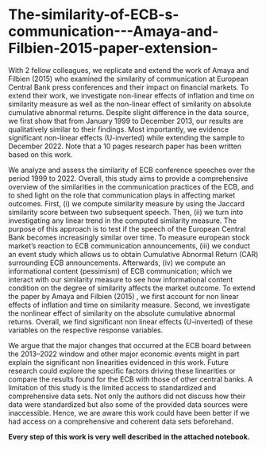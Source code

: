 # The-similarity-of-ECB-s-communication---Amaya-and-Filbien-2015-paper-extension-

With 2 fellow colleagues, we replicate and extend the work of Amaya and Filbien (2015) who examined the similarity of communication at European Central Bank press conferences and their impact on financial markets. To extend their work, we investigate non-linear effects of inflation and time on similarity measure as well as the non-linear effect of similarity on absolute cumulative abnormal returns. Despite slight difference in the data source, we first show that from January 1999 to December 2013, our results are qualitatively similar to their findings. Most importantly, we evidence significant non-linear effects (U-inverted) while extending the sample to December 2022. Note that a 10 pages research paper has been written based on this work. 

We analyze and assess the similarity of ECB conference speeches over the period 1999 to 2022. Overall, this study aims to provide a comprehensive overview of the similarities in the communication practices of the ECB, and to shed light on the role that communication plays in affecting market outcomes. First, (i) we compute similarity measure by using the Jaccard similarity score between two subsequent speech. Then, (ii) we turn into investigating any linear trend in the computed similarity measure. The purpose of this approach is to test if the speech of the European Central Bank becomes increasingly similar over time. To measure european stock market’s reaction to ECB communication announcements, (iii) we conduct an event study which allows us to obtain Cumulative Abnormal Return (CAR) surrounding ECB
announcements. Afterwards, (iv) we compute an informational content (pessimism) of ECB communication; which we interact with our similarity measure to see how informational content condition on the degree of similarity affects the market outcome. To extend the paper by Amaya and Filbien (2015) , we first account for non linear effects of inflation and time on similarity measure. Second, we investigate the nonlinear effect of similarity on the absolute cumulative abnormal returns. Overall, we find significant non linear effects (U-inverted) of these variables on the respective response variables.

We argue that the major changes that occurred at the ECB board between the 2013–2022 window and other major economic events might in part explain the significant non linearities evidenced in this work. Future research could explore the specific factors driving these linearities or compare the results found for the ECB with those of other central banks. A limitation of this study is the limited access to standardized and comprehensive data sets. Not only the authors did not discuss how their data were standardized but also some of the provided data sources were inaccessible. Hence, we are aware this work could have been better if we had access on a comprehensive and coherent data sets beforehand.

**Every step of this work is very well described in the attached notebook.** 
